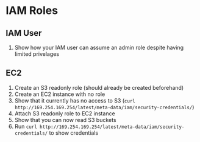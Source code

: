 # IAM Roles

## IAM User
1. Show how your IAM user can assume an admin role despite having limited privelages

## EC2
1. Create an S3 readonly role (should already be created beforehand)
2. Create an EC2 instance with no role
3. Show that it currently has no access to S3 (`curl http://169.254.169.254/latest/meta-data/iam/security-credentials/`)
4. Attach S3 readonly role to EC2 instance
5. Show that you can now read S3 buckets
6. Run `curl http://169.254.169.254/latest/meta-data/iam/security-credentials/` to show credentials
